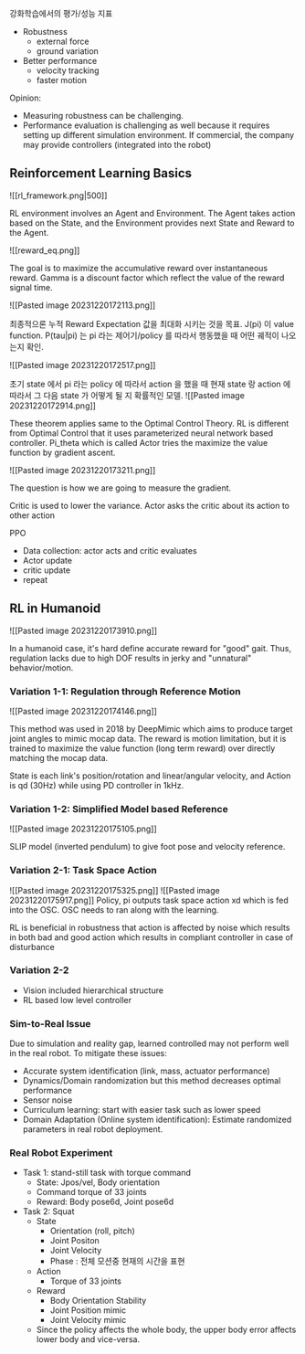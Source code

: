강화학습에서의 평가/성능 지표
- Robustness
	- external force
	- ground variation
- Better performance
	- velocity tracking
	- faster motion

Opinion:
- Measuring robustness can be challenging. 
- Performance evaluation is challenging as well because it requires setting up different simulation environment. If commercial, the company may provide controllers (integrated into the robot)


## Reinforcement Learning Basics

![[rl_framework.png|500]]


RL environment involves an Agent and Environment. The Agent takes action based on the State, and the Environment provides next State and Reward to the Agent.

![[reward_eq.png]]

The goal is to maximize the accumulative reward over instantaneous reward. Gamma is a discount factor which reflect the value of the reward signal time. 

![[Pasted image 20231220172113.png]]

최종적으론  누적 Reward Expectation 값을 최대화 시키는 것을 목표.  J(pi) 이 value function. P(tau|pi) 는 pi 라는 제어기/policy 를 따라서 행동했을 때 어떤 궤적이 나오는지 확인.

![[Pasted image 20231220172517.png]]

초기 state 에서 pi 라는  policy 에 따라서 action 을 했을 때 현재 state 랑 action 에 따라서 그 다음 state 가 어떻게 될 지 확률적인 모델.
![[Pasted image 20231220172914.png]]

These theorem applies same to the Optimal Control Theory. RL is different from Optimal Control that it uses parameterized neural network based controller. Pi_theta which is called Actor tries the maximize the value function by gradient ascent.

![[Pasted image 20231220173211.png]]

The question is how we are going to measure the gradient.

Critic is used to lower the variance. Actor asks the critic about its action to other action

PPO
- Data collection: actor acts and critic evaluates
- Actor update
- critic update
- repeat

## RL in Humanoid
![[Pasted image 20231220173910.png]]

In a humanoid case, it's hard define accurate reward for "good" gait. Thus, regulation lacks due to high DOF results in jerky and "unnatural" behavior/motion.

### Variation 1-1: Regulation through Reference Motion
![[Pasted image 20231220174146.png]]

This method was used in 2018 by DeepMimic which aims to produce target joint angles to mimic mocap data. The reward is motion limitation, but it is trained to maximize the value function (long term reward) over directly matching the mocap data.

State is each link's position/rotation and linear/angular velocity, and Action is qd (30Hz) while using PD controller in 1kHz.

### Variation 1-2: Simplified Model based Reference

![[Pasted image 20231220175105.png]]

SLIP model (inverted pendulum) to give foot pose and velocity reference.
### Variation 2-1: Task Space Action

![[Pasted image 20231220175325.png]]
![[Pasted image 20231220175917.png]]
Policy, pi outputs task space action xd which is fed into the OSC. OSC needs to ran along with the learning. 

RL is beneficial in robustness that action is affected by noise which results in both bad and good action which results in compliant controller in case of disturbance
### Variation 2-2

- Vision included hierarchical structure
- RL based low level controller
### Sim-to-Real Issue
Due to simulation and reality gap, learned controlled may not perform well in the real robot. To mitigate these issues:
- Accurate system identification (link, mass, actuator performance)
- Dynamics/Domain randomization but this method decreases optimal performance
- Sensor noise
- Curriculum learning: start with easier task such as lower speed
- Domain Adaptation  (Online system identification): Estimate randomized parameters in real robot deployment.

### Real Robot Experiment
- Task 1: stand-still task with torque command
	- State: Jpos/vel, Body orientation
	- Command torque of 33 joints
	- Reward: Body pose6d, Joint pose6d
- Task 2: Squat
	- State
		- Orientation (roll, pitch)
		- Joint Positon
		- Joint Velocity
		- Phase : 전체 모션중 현재의 시간을 표현
	- Action
		- Torque of 33 joints
	- Reward
		- Body Orientation Stability
		- Joint Position mimic
		- Joint Velocity mimic
	- Since the policy affects the whole body, the upper body error affects lower body and vice-versa.
